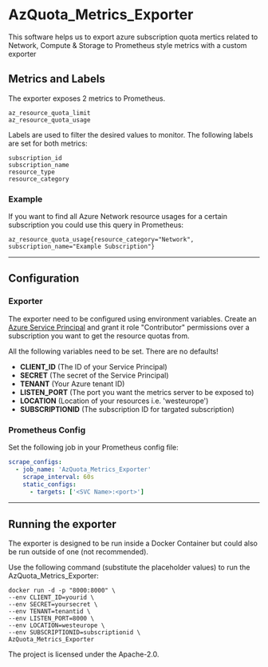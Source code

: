 # AzQuota_Metrics_Exporter

This software helps us to export azure subscription quota mertics related to Network, Compute & Storage to Prometheus style metrics with a custom exporter

## Metrics and Labels

The exporter exposes 2 metrics to Prometheus.

```text
az_resource_quota_limit
az_resource_quota_usage
```

Labels are used to filter the desired values to monitor. The following labels are set for both metrics:

```text
subscription_id
subscription_name
resource_type
resource_category
```

### Example 

If you want to find all Azure Network resource usages for a certain subscription you could use this query in Prometheus:

```text
az_resource_quota_usage{resource_category="Network", subscription_name="Example Subscription"}
```
---
## Configuration

### Exporter

The exporter need to be configured using environment variables. Create an [Azure Service Principal](https://docs.microsoft.com/en-us/azure/active-directory/develop/howto-create-service-principal-portal) and grant it role "Contributor" permissions over a subscription you want to get the resource quotas from.

All the following variables need to be set. There are no defaults!

- __CLIENT_ID__ (The ID of your Service Principal)
- __SECRET__ (The secret of the Service Principal)
- __TENANT__ (Your Azure tenant ID)
- __LISTEN_PORT__ (The port you want the metrics server to be exposed to)
- __LOCATION__ (Location of your resources i.e. 'westeurope')
- __SUBSCRIPTIONID__ (The subscription ID for targated subscription)

### Prometheus Config

Set the following job in your Prometheus config file:

```yaml
scrape_configs:
  - job_name: 'AzQuota_Metrics_Exporter'
    scrape_interval: 60s
    static_configs:
      - targets: ['<SVC Name>:<port>'] 
```

---

## Running the exporter

The exporter is designed to be run inside a Docker Container but could also be run outside of one (not recommended). 

Use the following command (substitute the placeholder values) to run the AzQuota_Metrics_Exporter:

```text
docker run -d -p "8000:8000" \
--env CLIENT_ID=yourid \
--env SECRET=yoursecret \
--env TENANT=tenantid \
--env LISTEN_PORT=8000 \
--env LOCATION=westeurope \
--env SUBSCRIPTIONID=subscriptionid \
AzQuota_Metrics_Exporter
```



The project is licensed under the Apache-2.0.